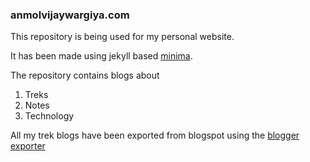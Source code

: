 ### anmolvijaywargiya.com

This repository is being used for my personal website.

It has been made using jekyll based [minima](https://github.com/jekyll/minima).

The repository contains blogs about
1. Treks
1. Notes
1. Technology

All my trek blogs have been exported from blogspot using the [blogger exporter](https://import.jekyllrb.com/docs/blogger/)
